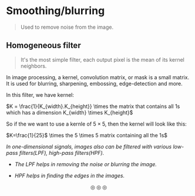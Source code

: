 # Smoothing/blurring
>Used to remove noise from the image.

## Homogeneous filter
>It's the most simple filter, each output pixel is the mean of its kernel neighbors.

In image processing, a kernel, convolution matrix, or mask is a small matrix. It is used for blurring, sharpening, embossing, edge-detection and more.

In this filter, we have kernel:

$K = \frac{1}{K_{width}.K_{height}} \times the matrix that contains all 1s which has a dimension K_{width} \times K_{height}$

So if the we want to use a kernle of $5 \times 5$, then the kernel will look like this:

$K=\frac{1}{25}$ \times the 5 \times 5 matrix containing all the 1s$

_In one-dimensional signals, images also can be filtered with various low-pass filters(LPF), high-pass filters(HPF)._

* _The LPF helps in removing the noise or blurring the image._

* _HPF helps in finding the edges in the images._




<p align="center">
&#9678; &#9678; &#9678;
</p>
